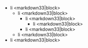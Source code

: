 - li <markdown33|block>
  - li <markdown33|block>
    - li <markdown33|block>
      - li <markdown33|block>
    - li <markdown33|block>
  - li <markdown33|block>
- li <markdown33|block>